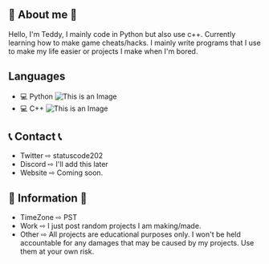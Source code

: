 ## 💖 About me 💖
  Hello, I'm Teddy, I mainly code in Python but also use c++. Currently learning how to make game cheats/hacks. I mainly write programs that I use to make my life easier or projects I make when I'm bored.
## Languages
  - 💻 Python  ![This is an Image](https://github.com/abranhe/programming-languages-logos/blob/master/src/python/python_16x16.png?raw=true)
  - 💻 C++     ![This is an Image](https://github.com/abranhe/programming-languages-logos/blob/master/src/cpp/cpp_16x16.png?raw=true) 

## 📞 Contact 📞
  - Twitter  ⇨ statuscode202
  - Discord ⇨ I'll add this later
  - Website ⇨ Coming soon.

## 💬 Information 💬
- TimeZone  ⇨ PST
- Work      ⇨ I just post random projects I am making/made.
- Other     ⇨  All projects are educational purposes only. I won't be held accountable for any damages that may be caused by my projects. Use them at your own risk.
